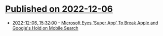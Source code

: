 # [Published on 2022-12-06](index.md)

* [2022-12-06, 15:32:00](https://tech.slashdot.org/story/22/12/06/1532227/microsoft-eyes-super-app-to-break-apple-and-googles-hold-on-mobile-search?utm_source=rss1.0mainlinkanon&utm_medium=feed) - [Microsoft Eyes 'Super App' To Break Apple and Google's Hold on Mobile Search](https://tech.slashdot.org/story/22/12/06/1532227/microsoft-eyes-super-app-to-break-apple-and-googles-hold-on-mobile-search?utm_source=rss1.0mainlinkanon&utm_medium=feed)
